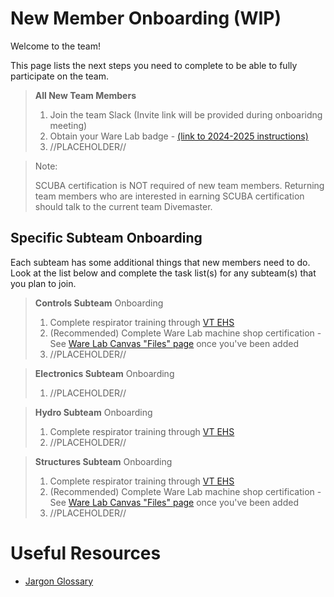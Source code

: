 # New Member Onboarding (WIP)
Welcome to the team!

This page lists the next steps you need to complete to be able to fully participate on the team.

>**All New Team Members**
>1. Join the team Slack (Invite link will be provided during onboaridng meeting)
>2. Obtain your Ware Lab badge - [(link to 2024-2025 instructions)](Obtaining_your_WL_badge_2024-25.pdf)
>3. //PLACEHOLDER//

> Note: 
>
>SCUBA certification is NOT required of new team members.
> Returning team members who are interested in earning SCUBA certification should talk to the current team Divemaster.


## Specific Subteam Onboarding
Each subteam has some additional things that new members need to do. Look at the list below and complete the task list(s) for any subteam(s) that you plan to join.  

>**Controls Subteam** Onboarding
>1. Complete respirator training through [VT EHS](https://ehss.vt.edu/detail_pages/training_details.php?training_id=1694)
>2. (Recommended) Complete Ware Lab machine shop certification - See [Ware Lab Canvas "Files" page](https://canvas.vt.edu/courses/35699/files/folder/Policy%20Manuals) once you've been added
>3. //PLACEHOLDER//


>**Electronics Subteam** Onboarding
>1. //PLACEHOLDER//


>**Hydro Subteam** Onboarding
>1. Complete respirator training through [VT EHS](https://ehss.vt.edu/detail_pages/training_details.php?training_id=1694)
>2. //PLACEHOLDER//


>**Structures Subteam** Onboarding
>1. Complete respirator training through [VT EHS](https://ehss.vt.edu/detail_pages/training_details.php?training_id=1694)
>2. (Recommended) Complete Ware Lab machine shop certification - See [Ware Lab Canvas "Files" page](https://canvas.vt.edu/courses/35699/files/folder/Policy%20Manuals) once you've been added
>3. //PLACEHOLDER//


# Useful Resources
- [Jargon Glossary](jargon-glossary.md)